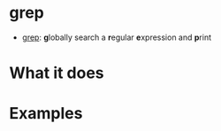 grep
=====

* [grep](http://cli.learncodethehardway.org/book/ex18.html): **g**lobally search a **r**egular **e**xpression and **p**rint

What it does
============

Examples
========
